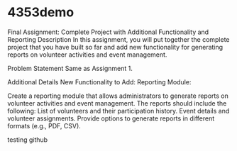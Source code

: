 # 4353demo

Final Assignment: Complete Project with Additional Functionality and Reporting
Description
In this assignment, you will put together the complete project that you have built so far and add new functionality for generating reports on volunteer activities and event management.

Problem Statement
Same as Assignment 1.

Additional Details
New Functionality to Add:
Reporting Module:

Create a reporting module that allows administrators to generate reports on volunteer activities and event management.
The reports should include the following:
List of volunteers and their participation history.
Event details and volunteer assignments.
Provide options to generate reports in different formats (e.g., PDF, CSV).

testing github